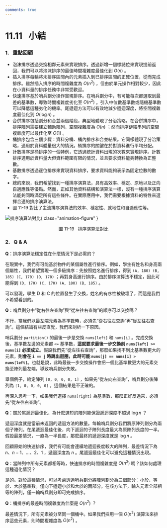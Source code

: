 ```yaml
---
comments: true
---
```


# 11.11 &nbsp; 小結

### 1. &nbsp; 重點回顧

- 泡沫排序透過交換相鄰元素來實現排序。透過新增一個標誌位來實現提前返回，我們可以將泡沫排序的最佳時間複雜度最佳化到 $O(n)$ 。
- 插入排序每輪將未排序區間內的元素插入到已排序區間的正確位置，從而完成排序。雖然插入排序的時間複雜度為 $O(n^2)$ ，但由於單元操作相對較少，因此在小資料量的排序任務中非常受歡迎。
- 快速排序基於哨兵劃分操作實現排序。在哨兵劃分中，有可能每次都選取到最差的基準數，導致時間複雜度劣化至 $O(n^2)$ 。引入中位數基準數或隨機基準數可以降低這種劣化的機率。尾遞迴方法可以有效地減少遞迴深度，將空間複雜度最佳化到 $O(\log n)$ 。
- 合併排序包括劃分和合並兩個階段，典型地體現了分治策略。在合併排序中，排序陣列需要建立輔助陣列，空間複雜度為 $O(n)$ ；然而排序鏈結串列的空間複雜度可以最佳化至 $O(1)$ 。
- 桶排序包含三個步驟：資料分桶、桶內排序和合並結果。它同樣體現了分治策略，適用於資料體量很大的情況。桶排序的關鍵在於對資料進行平均分配。
- 計數排序是桶排序的一個特例，它透過統計資料出現的次數來實現排序。計數排序適用於資料量大但資料範圍有限的情況，並且要求資料能夠轉換為正整數。
- 基數排序透過逐位排序來實現資料排序，要求資料能夠表示為固定位數的數字。
- 總的來說，我們希望找到一種排序演算法，具有高效率、穩定、原地以及正向自適應性等優點。然而，正如其他資料結構和演算法一樣，沒有一種排序演算法能夠同時滿足所有這些條件。在實際應用中，我們需要根據資料的特性來選擇合適的排序演算法。
- 圖 11-19 對比了主流排序演算法的效率、穩定性、就地性和自適應性等。

![排序演算法對比](summary.assets/sorting_algorithms_comparison.png){ class="animation-figure" }

<p align="center"> 圖 11-19 &nbsp; 排序演算法對比 </p>

### 2. &nbsp; Q & A

**Q**：排序演算法穩定性在什麼情況下是必需的？

在現實中，我們有可能基於物件的某個屬性進行排序。例如，學生有姓名和身高兩個屬性，我們希望實現一個多級排序：先按照姓名進行排序，得到 `(A, 180) (B, 185) (C, 170) (D, 170)` ；再對身高進行排序。由於排序演算法不穩定，因此可能得到 `(D, 170) (C, 170) (A, 180) (B, 185)` 。

可以發現，學生 D 和 C 的位置發生了交換，姓名的有序性被破壞了，而這是我們不希望看到的。

**Q**：哨兵劃分中“從右往左查詢”與“從左往右查詢”的順序可以交換嗎？

不行，當我們以最左端元素為基準數時，必須先“從右往左查詢”再“從左往右查詢”。這個結論有些反直覺，我們來剖析一下原因。

哨兵劃分 `partition()` 的最後一步是交換 `nums[left]` 和 `nums[i]` 。完成交換後，基準數左邊的元素都 `<=` 基準數，**這就要求最後一步交換前 `nums[left] >= nums[i]` 必須成立**。假設我們先“從左往右查詢”，那麼如果找不到比基準數更大的元素，**則會在 `i == j` 時跳出迴圈，此時可能 `nums[j] == nums[i] > nums[left]`**。也就是說，此時最後一步交換操作會把一個比基準數更大的元素交換至陣列最左端，導致哨兵劃分失敗。

舉個例子，給定陣列 `[0, 0, 0, 0, 1]` ，如果先“從左向右查詢”，哨兵劃分後陣列為 `[1, 0, 0, 0, 0]` ，這個結果是不正確的。

再深入思考一下，如果我們選擇 `nums[right]` 為基準數，那麼正好反過來，必須先“從左往右查詢”。

**Q**：關於尾遞迴最佳化，為什麼選短的陣列能保證遞迴深度不超過 $\log n$ ？

遞迴深度就是當前未返回的遞迴方法的數量。每輪哨兵劃分我們將原陣列劃分為兩個子陣列。在尾遞迴最佳化後，向下遞迴的子陣列長度最大為原陣列長度的一半。假設最差情況，一直為一半長度，那麼最終的遞迴深度就是 $\log n$ 。

回顧原始的快速排序，我們有可能會連續地遞迴長度較大的陣列，最差情況下為 $n$、$n - 1$、$\dots$、$2$、$1$ ，遞迴深度為 $n$ 。尾遞迴最佳化可以避免這種情況出現。

**Q**：當陣列中所有元素都相等時，快速排序的時間複雜度是 $O(n^2)$ 嗎？該如何處理這種退化情況？

是的。對於這種情況，可以考慮透過哨兵劃分將陣列劃分為三個部分：小於、等於、大於基準數。僅向下遞迴小於和大於的兩部分。在該方法下，輸入元素全部相等的陣列，僅一輪哨兵劃分即可完成排序。

**Q**：桶排序的最差時間複雜度為什麼是 $O(n^2)$ ？

最差情況下，所有元素被分至同一個桶中。如果我們採用一個 $O(n^2)$ 演算法來排序這些元素，則時間複雜度為 $O(n^2)$ 。

